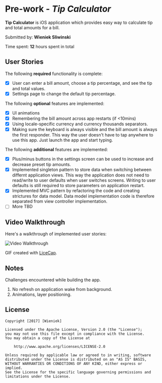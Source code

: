 # Pre-work - *Tip Calculator*

**Tip Calculator** is iOS application which provides easy way to calculate tip and total amounts for a bill.

Submitted by: **Wieniek Sliwinski**

Time spent: **12** hours spent in total

## User Stories

The following **required** functionality is complete:

* [X] User can enter a bill amount, choose a tip percentage, and see the tip and total values.
* [X] Settings page to change the default tip percentage.

The following **optional** features are implemented:
* [X] UI animations
* [X] Remembering the bill amount across app restarts (if \<10mins)
* [X] Using locale-specific currency and currency thousands separators.
* [X] Making sure the keyboard is always visible and the bill amount is always the first responder. This way the user doesn't have to tap anywhere to use this app. Just launch the app and start typing.

The following **additional** features are implemented:

- [X] Plus/minus buttons in the settings screen can be used to increase and decrease preset tip amounts.
- [X] Implemented singleton pattern to store data when switching between differnt application views. This way the application does not need to read/write to user defaults when user switches screens. Writing to user defaults is still required to store parameters on application restart.
- [X] Implemented MVC pattern by refactoring the code and creating strictures for data model. Data model implementation code is therefore separated from view controller implementation.
- [ ] More TBD

## Video Walkthrough

Here's a walkthrough of implemented user stories:

<img src="http://i.imgur.com/m0yhOnV.gif" title='Video Walkthrough' width='' alt='Video Walkthrough' />

GIF created with [LiceCap][1].

## Notes

Challenges encountered while building the app.
1. No refresh on application wake from background.
2. Animations, layer positioning.

## License

	Copyright [2017] [Wieniek]
	
	Licensed under the Apache License, Version 2.0 (the "License");
	you may not use this file except in compliance with the License.
	You may obtain a copy of the License at
	
	    http://www.apache.org/licenses/LICENSE-2.0
	
	Unless required by applicable law or agreed to in writing, software
	distributed under the License is distributed on an "AS IS" BASIS,
	WITHOUT WARRANTIES OR CONDITIONS OF ANY KIND, either express or implied.
	See the License for the specific language governing permissions and
	limitations under the License.

[1]:	http://www.cockos.com/licecap/